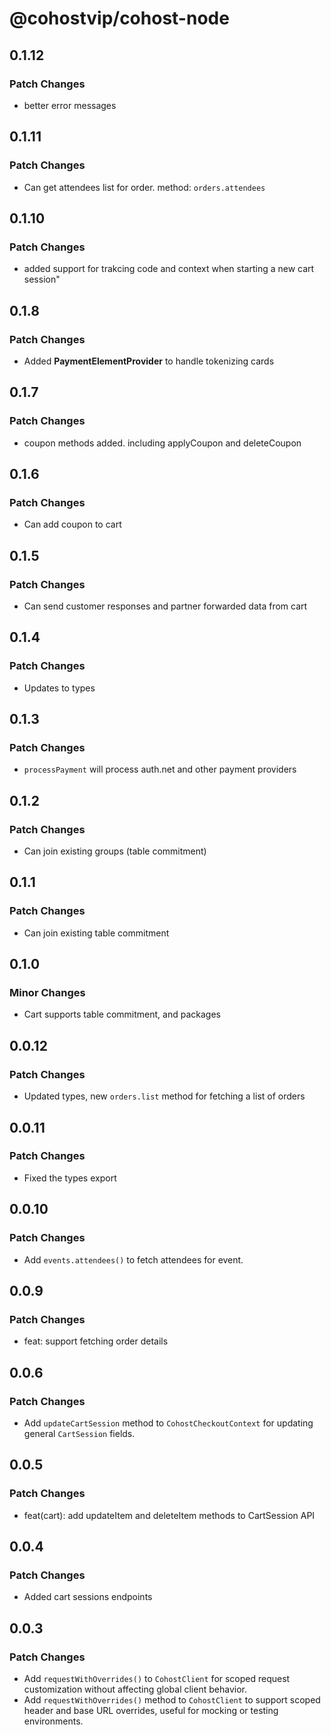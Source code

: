 # @cohostvip/cohost-node

## 0.1.12

### Patch Changes

- better error messages

## 0.1.11

### Patch Changes

- Can get attendees list for order. method: `orders.attendees`

## 0.1.10

### Patch Changes

- added support for trakcing code and context when starting a new cart session"

## 0.1.8

### Patch Changes

- Added **PaymentElementProvider** to handle tokenizing cards

## 0.1.7

### Patch Changes

- coupon methods added. including applyCoupon and deleteCoupon

## 0.1.6

### Patch Changes

- Can add coupon to cart

## 0.1.5

### Patch Changes

- Can send customer responses and partner forwarded data from cart

## 0.1.4

### Patch Changes

- Updates to types

## 0.1.3

### Patch Changes

- `processPayment` will process auth.net and other payment providers

## 0.1.2

### Patch Changes

- Can join existing groups (table commitment)

## 0.1.1

### Patch Changes

- Can join existing table commitment

## 0.1.0

### Minor Changes

- Cart supports table commitment, and packages

## 0.0.12

### Patch Changes

- Updated types, new `orders.list` method for fetching a list of orders

## 0.0.11

### Patch Changes

- Fixed the types export

## 0.0.10

### Patch Changes

- Add `events.attendees()` to fetch attendees for event.

## 0.0.9

### Patch Changes

- feat: support fetching order details

## 0.0.6

### Patch Changes

- Add `updateCartSession` method to `CohostCheckoutContext` for updating general `CartSession` fields.

## 0.0.5

### Patch Changes

- feat(cart): add updateItem and deleteItem methods to CartSession API

## 0.0.4

### Patch Changes

- Added cart sessions endpoints

## 0.0.3

### Patch Changes

- Add `requestWithOverrides()` to `CohostClient` for scoped request customization without affecting global client behavior.
- Add `requestWithOverrides()` method to `CohostClient` to support scoped header and base URL overrides, useful for mocking or testing environments.
